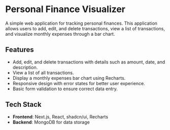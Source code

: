 # Personal Finance Visualizer

A simple web application for tracking personal finances. This application allows users to add, edit, and delete transactions, view a list of transactions, and visualize monthly expenses through a bar chart.

## Features

- Add, edit, and delete transactions with details such as amount, date, and description.
- View a list of all transactions.
- Display a monthly expenses bar chart using Recharts.
- Responsive design with error states for better user experience.
- Basic form validation to ensure correct data entry.

## Tech Stack

- **Frontend**: Next.js, React, shadcn/ui, Recharts
- **Backend**: MongoDB for data storage
